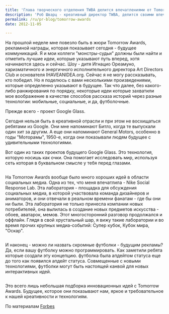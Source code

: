 ```yaml
---
title: 'Глава творческого отделения TWBA делится впечатлениями от Tomorrow Awards'
description: 'Роб Шварц - креативный директор TWBA, делится своими впечатлениями как член жюри Tomorrow Awards.'
permalink: /ru/pr-blog/tomorrow-awards
date: 2012-11-05

---
```


На прошлой неделе мне повезло быть в жюри Tomorrow Awards, рекламной награды, которая показывает сегодня - будущее коммуникаций. Я и мои коллеги "монстры-судьи" должны были найти и отметить лучшие идеи, которые указывают путь вперед, хотя начинаются здесь и сейчас. Шоу - дитя Игнацио Ореамуно, харизматичного и энергичного исполнительного директора Art Directors Club и основателя IHAVEANIDEA.org. Сейчас я не могу рассказывать, кто победил. Но я поделюсь с вами несколькими произведениями, которые определенно указывают в будущее. Так что далее, без какого-либо ранжирования по порядку, некоторые идеи которые захватили мое воображение в качестве способов рассказа историй через разные технологии: мобильные, социальные, и  да, футболочные.

Прежде всего - проект Google Glass.

Сегодня нельзя быть в креативной отрасли и при этом не восхищаться ребятами из Google. Они мне напоминают Битлз, когда те выпускали один хит за другим. А еще они напоминают General Motors, особенно в годы "Моторамы", 1950-е, когда они показывали людям будущее с удивительными технологиями.

Вот один из таких проектов будущего Google Glass. Это технология, которую носишь как очки. Она помогает исследовать мир, используя сеть которая в буквальном смысле у тебя перед глазами.

<object classid="clsid:d27cdb6e-ae6d-11cf-96b8-444553540000" codebase="https://download.macromedia.com/pub/shockwave/cabs/flash/swflash.cab#version=6,0,40,0" width="0" height="0"><param name="width" value="0"><param name="height" value="0"><param name="flashvars" value="version=3&amp;hl=ru_RU"><param name="wmode" value="transparent"><param name="allowscriptaccess" value="never"><param name="src" value="https://www.youtube.com/v/9c6W4CCU9M4"><embed type="application/x-shockwave-flash" width="0" height="0" flashvars="version=3&amp;hl=ru_RU" wmode="transparent" allowscriptaccess="never" src="https://www.youtube.com/v/9c6W4CCU9M4"></embed></object>

На Tomorrow Awards вообще было много хороших идей в области социальных медиа. Одна из тех, что меня впечатлила -  Nike Social Response Lab. Эта лаборатория - площадка для обсуждения социальных медиа, в которой участвовала команда дизайнеров и аниматоров, и они отвечали в реальном времени фанатам - где бы они ни  были. Эта лаборатория не только принесла компании новых потребителей, она вылилась в создание новых предметов искусства - обоев, аватарок, мемов. Этот многосторонний разговор продолжался и оффлайн. Глядя в свой хрустальный шар, я вижу такие лаборатории и во время прочих крупных медиа-событий: Супер кубок, Кубок мира, "Оскар".

<object classid="clsid:d27cdb6e-ae6d-11cf-96b8-444553540000" codebase="https://download.macromedia.com/pub/shockwave/cabs/flash/swflash.cab#version=6,0,40,0" width="0" height="0"><param name="width" value="0"><param name="height" value="0"><param name="flashvars" value="version=3&amp;hl=ru_RU"><param name="wmode" value="transparent"><param name="allowscriptaccess" value="never"><param name="src" value="https://www.youtube.com/v/yLRURpxaU9Y"><embed type="application/x-shockwave-flash" width="0" height="0" flashvars="version=3&amp;hl=ru_RU" wmode="transparent" allowscriptaccess="never" src="https://www.youtube.com/v/yLRURpxaU9Y"></embed></object>

И наконец - можно ли назвать скромные футболки - будущим рекламы? Да, если вашу футболку можно программировать. Как заметили ребята которые создали эту концепцию. футболка была апдейтом статуса еще до того как появился апдейт статуса. Совмещенные с новыми технологиями, футболки могут быть настоящей канвой для новых интерактивных идей.

<object classid="clsid:d27cdb6e-ae6d-11cf-96b8-444553540000" codebase="https://download.macromedia.com/pub/shockwave/cabs/flash/swflash.cab#version=6,0,40,0" width="0" height="0"><param name="width" value="0"><param name="height" value="0"><param name="flashvars" value="version=3&amp;hl=ru_RU"><param name="wmode" value="transparent"><param name="allowscriptaccess" value="never"><param name="src" value="https://www.youtube.com/v/q0GokKd2QRA"><embed type="application/x-shockwave-flash" width="0" height="0" flashvars="version=3&amp;hl=ru_RU" wmode="transparent" allowscriptaccess="never" src="https://www.youtube.com/v/q0GokKd2QRA"></embed></object>

Это всего лишь небольшая подборка инновационных идей с Tomorrow Awards. Будущее, которое они показывают нам, яркое и требовательное к нашей креативности и технологиям.

По материалам <a href="https://www.forbes.com/sites/robschwartz/2012/11/11/i-sawthe-future-of-advertising-and-its-pretty-awesome/" target="_blank" rel="noopener noreferrer">Forbes</a>

